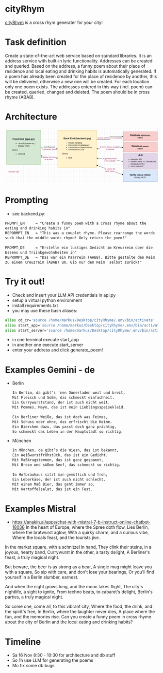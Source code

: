 # cityRhym
[cityRhym](https://github.com/CesMak/cityRhym) is a cross rhym generater for your city!

# Task definition
Create a state-of-the-art web service based on standard libraries. It is an address service with built-in lyric functionality. Addresses can be created and
queried. Based on the address, a funny poem about their place of residence and local eating and drinking habits is automatically generated. If a poem has already been created for the place of residence by another, this will be delivered, otherwise a new one will be created. For each location
only one poem exists. The addresses entered in this way (incl. poem) can be created, queried, changed and deleted. The poem should be in cross rhyme (ABAB).

# Architecture
![alt text](doc/image.png)

# Prompting
* see backend.py:
```
PROMPT_EN     = "Create a funny poem with a cross rhyme about the eating and drinking habits in"
REPORMPT_EN   = "This was a couplet rhyme. Please rearrange the words such that the middle words rhyme! Only return the poem!"

PROMPT_DE     = "Erstelle ein lustiges Gedicht im Kreuzreim über die Essens und Triinkgewohnheiten in"
REPROMPT_DE   = "Das war ein Paarreim (AABB). Bitte gestalte den Reim zu einem Kreuzreim (ABAB) um. Gib nur den Reim  selbst zurück!"
```

# Try it out!
* Check and insert your LLM API credentials in api.py
* setup a virtual python environment
* install requirements.txt
* you may use these bash aliases:
```bash
alias cd_cr='source /home/markus/Desktop/cityRhyme/.env/bin/activate'
alias start_app='source /home/markus/Desktop/cityRhyme/.env/bin/activate && cd /home/markus/Desktop/cityRhyme/ && streamlit run ./app.py'
alias start_server='source /home/markus/Desktop/cityRhyme/.env/bin/activate && cd /home/markus/Desktop/cityRhyme/ && python3 backend.py'
```
* in one terminal execute start_app
* in another one execute start_server
* enter your address and click generate_poem!

# Examples Gemini - de
* Berlin
    ```
    In Berlin, da gibt's 'nen Dönerladen weit und breit,
    Mit Fleisch und Soße, das schmeckt einfachheit.
    Ein Currywurststand, der ist auch nicht weit,
    Mit Pommes, Mayo, das ist mein Lieblingsspeisekleid.

    Ein Berliner Weiße, das ist doch was Feines,
    Mit Schuss oder ohne, das erfrischt die Keime.
    Ein Bierchen dazu, das passt doch ganz prächtig,
    So schmeckt das Leben in der Hauptstadt so richtig.
    ```
* München
    ``` 
    In München, da gibt’s die Wiesn, das ist bekannt,
    Ein Weißwurstfrühstück, das ist ein Gedicht.
    Mit Maßkrugstemmen, das ist ganz gespannt,
    Mit Brezn und süßem Senf, das schmeckt so richtig.

    Im Hofbräuhaus sitzt man gemütlich und froh,
    Ein Leberkäse, der ist auch nicht schlecht.
    Mit einem Maß Bier, das geht immer so,
    Mit Kartoffelsalat, das ist ein Fest.
    ``` 
# Examples Mistral
* https://anakin.ai/apps/chat-with-mistral-7-b-instruct-online-chatbot-18038
In the heart of Europe, where the Spree doth flow, Lies Berlin, where the bratwurst aglow,
With a quirky charm, and a curious vibe,
Where the locals feast, and the tourists jive.

In the market square, with a schnitzel in hand,
They clink their steins, in a joyous, hearty band,
Currywurst in the other, a tasty delight,
A Berliner's feast, a truly magical night.

But beware, the beer is as strong as a bear,
A single mug might leave you with a square,
So sip with care, and don't lose your bearings,
Or you'll find yourself in a Berlin slumber, earnest.

And when the night grows long, and the moon takes flight,
The city's nightlife, a sight to ignite,
From techno beats, to cabaret's delight,
Berlin's parties, a truly magical night.

So come one, come all, to this vibrant city,
Where the food, the drink, and the spirit's free,
In Berlin, where the laughter never dies,
A place where the fun, and the memories rise.
    Can you create a funny poem in cross rhyme about the city of Berlin and the local eating and drinking habits?

# Timeline
* Sa 16 Nov 8:30 - 10:30 for architecture and db stuff
* So 1h use LLM for generating the poems
* Mo fix some db bugs


